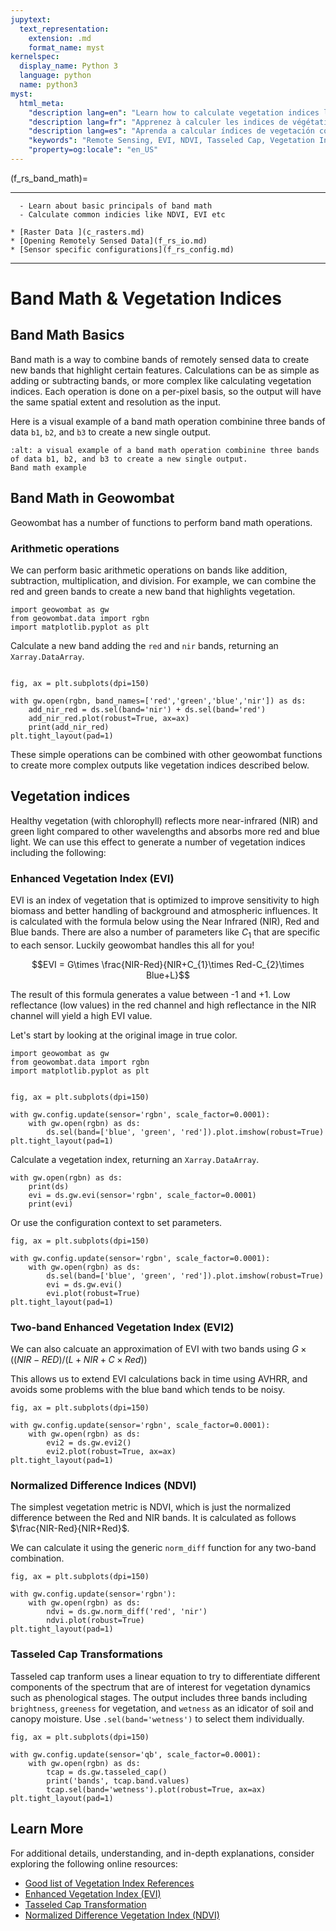 ```yaml
---
jupytext:
  text_representation:
    extension: .md
    format_name: myst
kernelspec:
  display_name: Python 3
  language: python
  name: python3
myst:
  html_meta:
    "description lang=en": "Learn how to calculate vegetation indices like EVI, NDVI, and Tasseled Cap from remotely sensed data using python"
    "description lang=fr": "Apprenez à calculer les indices de végétation tels que EVI, NDVI et Tasseled Cap à partir de données détectées à distance à l'aide de python"
    "description lang=es": "Aprenda a calcular índices de vegetación como EVI, NDVI y Tasseled Cap a partir de datos de detección remota usando Python"
    "keywords": "Remote Sensing, EVI, NDVI, Tasseled Cap, Vegetation Index"
    "property=og:locale": "en_US"
---
```

 

(f_rs_band_math)=

---------------
```{admonition} Learning Objectives
  - Learn about basic principals of band math
  - Calculate common indicies like NDVI, EVI etc
```
```{admonition} Review
* [Raster Data ](c_rasters.md)
* [Opening Remotely Sensed Data](f_rs_io.md)
* [Sensor specific configurations](f_rs_config.md)
```
--------------


# Band Math & Vegetation Indices

## Band Math Basics
Band math is a way to combine bands of remotely sensed data to create new bands that highlight certain features. Calculations can be as simple as adding or subtracting bands, or more complex like calculating vegetation indices. Each operation is done on a per-pixel basis, so the output will have the same spatial extent and resolution as the input.

Here is a visual example of a band math operation combinine three bands of data `b1`, `b2`, and `b3` to create a new single output. 

```{image} ../_static/f_rs/bandmath.gif
:alt: a visual example of a band math operation combinine three bands of data b1, b2, and b3 to create a new single output.
Band math example
```

## Band Math in Geowombat

Geowombat has a number of functions to perform band math operations.

### Arithmetic operations
We can perform basic arithmetic operations on bands like addition, subtraction, multiplication, and division. For example, we can combine the red and green bands to create a new band that highlights vegetation. 

```{code-cell} ipython3
import geowombat as gw
from geowombat.data import rgbn
import matplotlib.pyplot as plt

```

Calculate a new band adding the `red` and `nir` bands, returning an `Xarray.DataArray`.


```{code-cell} ipython3

fig, ax = plt.subplots(dpi=150)

with gw.open(rgbn, band_names=['red','green','blue','nir']) as ds:
    add_nir_red = ds.sel(band='nir') + ds.sel(band='red')
    add_nir_red.plot(robust=True, ax=ax)
    print(add_nir_red)
plt.tight_layout(pad=1)
```
These simple operations can be combined with other geowombat functions to create more complex outputs like vegetation indices described below.

## Vegetation indices
Healthy vegetation (with chlorophyll) reflects more near-infrared (NIR) and green light compared to other wavelengths and absorbs more red and blue light. We can use this effect to generate a number of vegetation indices including the following:


### Enhanced Vegetation Index (EVI)
EVI is an index of vegetation that is optimized to improve sensitivity to high biomass and better handling of background and atmospheric influences. It is calculated with the formula below using the Near Infrared (NIR), Red and Blue bands. There are also a number of parameters like $C_{1}$ that are specific to each sensor. Luckily geowombat handles this all for you! 

$$EVI = G\times \frac{NIR-Red}{NIR+C_{1}\times Red-C_{2}\times Blue+L}$$

The result of this formula generates a value between -1 and +1.  Low reflectance (low values) in the red channel and high reflectance in the NIR channel will yield a high EVI value.

Let's start by looking at the original image in true color.

```{code-cell} ipython3
import geowombat as gw
from geowombat.data import rgbn
import matplotlib.pyplot as plt


fig, ax = plt.subplots(dpi=150)

with gw.config.update(sensor='rgbn', scale_factor=0.0001):
    with gw.open(rgbn) as ds:
        ds.sel(band=['blue', 'green', 'red']).plot.imshow(robust=True)
plt.tight_layout(pad=1)
```

Calculate a vegetation index, returning an `Xarray.DataArray`.

```{code-cell} ipython3
with gw.open(rgbn) as ds:
    print(ds)
    evi = ds.gw.evi(sensor='rgbn', scale_factor=0.0001)
    print(evi)
```

Or use the configuration context to set parameters.

```{code-cell} ipython3
fig, ax = plt.subplots(dpi=150)

with gw.config.update(sensor='rgbn', scale_factor=0.0001):
    with gw.open(rgbn) as ds:
        ds.sel(band=['blue', 'green', 'red']).plot.imshow(robust=True)
        evi = ds.gw.evi()
        evi.plot(robust=True)
plt.tight_layout(pad=1)
```

### Two-band Enhanced Vegetation Index (EVI2)
We can also calcuate an approximation of EVI with two bands using $G\times ((NIR-RED)/(L+NIR+C\times Red))$

This allows us to extend EVI calculations back in time using AVHRR, and avoids some problems with the blue band which tends to be noisy. 

```{code-cell} ipython3
fig, ax = plt.subplots(dpi=150)

with gw.config.update(sensor='rgbn', scale_factor=0.0001):
    with gw.open(rgbn) as ds:
        evi2 = ds.gw.evi2()
        evi2.plot(robust=True, ax=ax)
plt.tight_layout(pad=1)
```

### Normalized Difference Indices (NDVI)
The simplest vegetation metric is NDVI, which is just the normalized difference between the Red and NIR bands. It is calculated as follows $\frac{NIR-Red}{NIR+Red}$.

We can calculate it using the generic `norm_diff` function for any two-band combination.

```{code-cell} ipython3
fig, ax = plt.subplots(dpi=150)

with gw.config.update(sensor='rgbn'):
    with gw.open(rgbn) as ds:
        ndvi = ds.gw.norm_diff('red', 'nir')
        ndvi.plot(robust=True)
plt.tight_layout(pad=1)
```

### Tasseled Cap Transformations
Tasseled cap tranform uses a linear equation to try to differentiate different components of the spectrum that are of interest for vegetation dynamics such as phenological stages. The output includes three bands including `brightness`, `greeness` for vegetation, and `wetness` as an idicator of soil and canopy moisture. Use `.sel(band='wetness')` to select them individually.

```{code-cell} ipython3
fig, ax = plt.subplots(dpi=150)

with gw.config.update(sensor='qb', scale_factor=0.0001):
    with gw.open(rgbn) as ds:
        tcap = ds.gw.tasseled_cap()
        print('bands', tcap.band.values)
        tcap.sel(band='wetness').plot(robust=True, ax=ax)
plt.tight_layout(pad=1)

``` 

## Learn More

For additional details, understanding, and in-depth explanations, consider exploring the following online resources:

- [Good list of Vegetation Index References](https://en.wikipedia.org/wiki/Vegetation_index)
- [Enhanced Vegetation Index (EVI)](https://en.wikipedia.org/wiki/Enhanced_vegetation_index)
- [Tasseled Cap Transformation](https://en.wikipedia.org/wiki/Tasseled_cap_transformation)
- [Normalized Difference Vegetation Index (NDVI)](https://en.wikipedia.org/wiki/Normalized_difference_vegetation_index)
